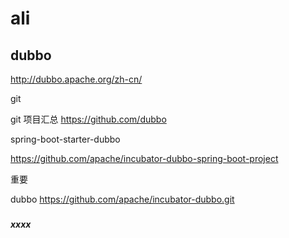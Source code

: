 # ali 

## dubbo 

http://dubbo.apache.org/zh-cn/ 

git  

git 项目汇总   https://github.com/dubbo 

spring-boot-starter-dubbo  

https://github.com/apache/incubator-dubbo-spring-boot-project 





重要 

dubbo  https://github.com/apache/incubator-dubbo.git 

### 









###### **xxxx**











# 



